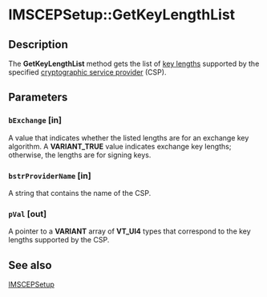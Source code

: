 # IMSCEPSetup::GetKeyLengthList

## Description

The **GetKeyLengthList** method gets the list of [key lengths](https://learn.microsoft.com/windows/desktop/SecGloss/k-gly) supported by the specified [cryptographic service provider](https://learn.microsoft.com/windows/desktop/SecGloss/c-gly) (CSP).

## Parameters

### `bExchange` [in]

A value that indicates whether the listed lengths are for an exchange key algorithm. A **VARIANT_TRUE** value indicates exchange key lengths; otherwise, the lengths are for signing keys.

### `bstrProviderName` [in]

A string that contains the name of the CSP.

### `pVal` [out]

A pointer to a **VARIANT** array of **VT_UI4** types that correspond to the key lengths supported by the CSP.

## See also

[IMSCEPSetup](https://learn.microsoft.com/windows/desktop/api/casetup/nn-casetup-imscepsetup)
